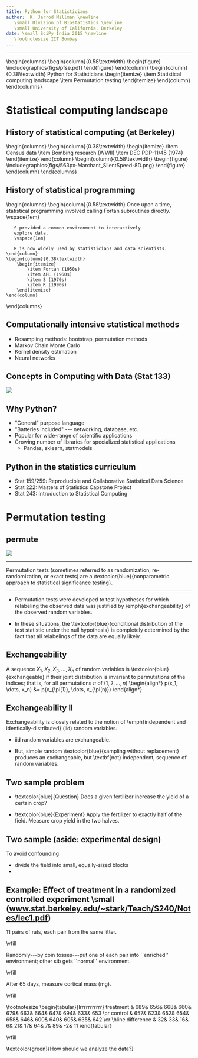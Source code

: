 ```yaml
---
title: Python for Statisticians
author:  K. Jarrod Millman \newline
   \small Division of Biostatistics \newline
   \small University of California, Berkeley
date: \small SciPy India 2015 \newline
   \footnotesize IIT Bombay
...
```


---

\begin{columns}
    \begin{column}{0.58\textwidth}
       \begin{figure}
          \includegraphics{figs/pfse.pdf}
       \end{figure}
    \end{column}
    \begin{column}{0.38\textwidth}
        Python for Statisticians
        \begin{itemize}
            \item Statistical computing landscape
            \item Permutation testing
        \end{itemize}
    \end{column}
\end{columns}

# Statistical computing landscape

## History of statistical computing (at Berkeley)

\begin{columns}
    \begin{column}{0.38\textwidth}
        \begin{itemize}
            \item Census data
            \item Bombing research (WWII)
            \item DEC PDP-11/45 (1974)
        \end{itemize}
    \end{column}
    \begin{column}{0.58\textwidth}
       \begin{figure}
          \includegraphics{figs/563px-Marchant_SilentSpeed-8D.png}
       \end{figure}
    \end{column}
\end{columns}

## History of statistical programming

\begin{columns}
    \begin{column}{0.58\textwidth}
       Once upon a time, statistical programming involved
       calling Fortan subroutines directly.
       \vspace{1em}

       S provided a common environment to interactively
       explore data.
       \vspace{1em}

       R is now widely used by statisticians and data scientists.
    \end{column}
    \begin{column}{0.38\textwidth}
        \begin{itemize}
            \item Fortan (1950s)
            \item APL (1960s)
            \item S (1970s)
            \item R (1990s)
        \end{itemize}
    \end{column}
\end{columns}

## Computationally intensive statistical methods

- Resampling methods: bootstrap, permutation methods
- Markov Chain Monte Carlo
- Kernel density estimation
- Neural networks

## Concepts in Computing with Data (Stat 133)

![](figs/undergrad_v_stat133.png)

## Why Python?

- "General" purpose language
- "Batteries included" --- networking, database, etc.
- Popular for wide-range of scientific applications
- Growing number of libraries for specialized statistical applications
    - Pandas, sklearn, statmodels

## Python in the statistics curriculum

- Stat 159/259: Reproducible and Collaborative Statistical Data Science
- Stat 222: Masters of Statistics Capstone Project
- Stat 243: Introduction to Statistical Computing

# Permutation testing

## permute

![](figs/permute1.png)

---

Permutation tests (sometimes referred to as randomization, re-randomization, or
exact tests) are a \textcolor{blue}{nonparametric approach to statistical
significance testing}.

---

- Permutation tests were developed to test hypotheses for which relabeling the
  observed data was justified by \emph{exchangeability} of the observed random
  variables.

- In these situations, the \textcolor{blue}{conditional distribution of the test
  statistic under the null hypothesis} is completely determined by the fact that
  all relabelings of the data are equally likely.

## Exchangeability

A sequence $X_1, X_2, X_3, \dots, X_n$ of random
variables is \textcolor{blue}{exchangeable} if their joint distribution is invariant to
permutations of the indices; that is, for all permutations $\pi$ of
$(1, 2, \dots, n)$
\begin{align*}
p(x_1, \dots, x_n) &= p(x_{\pi(1)}, \dots, x_{\pi(n)})
\end{align*}

## Exchangeability II

Exchangeability is closely related to the notion of \emph{independent and
identically-distributed} (iid) random variables.

- iid random variables are exchangeable.

- But, simple random \textcolor{blue}{sampling without replacement} produces an
  exchangeable, but \textbf{not} independent, sequence of random variables.

## Two sample problem

- \textcolor{blue}{Question} Does a given fertilizer increase the yield of a
  certain crop?

- \textcolor{blue}{Experiment} Apply the fertilizer to exactly half of the field.
  Measure crop yield in the two halves.

## Two sample (aside: experimental design)

To avoid confounding

- divide the field into small, equally-sized blocks
- 

## Example: Effect of treatment in a randomized controlled experiment \small (www.stat.berkeley.edu/~stark/Teach/S240/Notes/lec1.pdf)

11 pairs of rats, each pair from the same litter.

\vfill

Randomly---by coin tosses---put one of each pair into
``enriched'' environment; other sib gets ''normal'' environment.

\vfill

After 65 days, measure cortical mass (mg).

\vfill

\footnotesize \begin{tabular}{lrrrrrrrrrrr}
treatment & 689& 656& 668& 660& 679& 663& 664& 647& 694& 633& 653 \cr
control & 657& 623& 652& 654& 658& 646& 600& 640& 605& 635& 642 \cr
\hline
difference & 32&  33&  16&   6&  21&  17&  64&   7&  89&  -2&  11
\end{tabular}

\vfill

\textcolor{green}{How should we analyze the data?}
